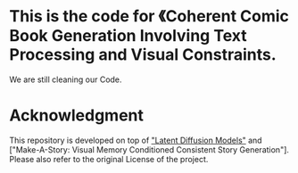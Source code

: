 # This is the code for 《Coherent Comic Book Generation Involving Text Processing and Visual Constraints. 
We are still cleaning our Code. 



# Acknowledgment

This repository is developed on top of ["Latent Diffusion Models"](https://github.com/CompVis/latent-diffusion) and  ["Make-A-Story: Visual Memory Conditioned Consistent Story Generation"]. Please also refer to the original License of the project.

```
